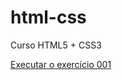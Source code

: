 # html-css
 Curso HTML5 + CSS3

<a href="https://paullods.github.io/html-css/exercicios/ex001/index.html">Executar o exercício 001</a>